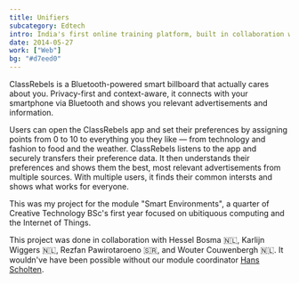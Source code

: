 ```yaml
---
title: Unifiers
subcategory: Edtech
intro: India's first online training platform, built in collaboration with government agencies and large corporates.
date: 2014-05-27
work: ["Web"]
bg: "#d7eed0"
---
```


ClassRebels is a Bluetooth-powered smart billboard that actually cares about you. Privacy-first and context-aware, it connects with your smartphone via Bluetooth and shows you relevant advertisements and information.

Users can open the ClassRebels app and set their preferences by assigning points from 0 to 10 to everything you they like — from technology and fashion to food and the weather. ClassRebels listens to the app and securely transfers their preference data. It then understands their preferences and shows them the best, most relevant advertisements from multiple sources. With multiple users, it finds their common intersts and shows what works for everyone.

This was my project for the module "Smart Environments", a quarter of Creative Technology BSc's first year focused on ubitiquous computing and the Internet of Things.

<footer>This project was done in collaboration with Hessel Bosma 🇳🇱, Karlijn Wiggers 🇳🇱, Rezfan Pawirotaroeno 🇸🇷, and Wouter Couwenbergh 🇳🇱. It wouldn've have been possible without our module coordinator <a href="http://wwwhome.ewi.utwente.nl/~scholten/" target="_blank" rel="noopener noreferrer">Hans Scholten</a>.</footer>